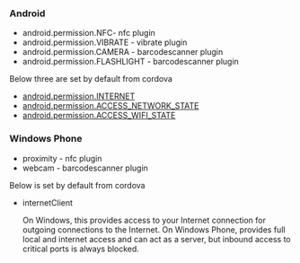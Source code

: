 ### Android

* android.permission.NFC-   nfc plugin
* android.permission.VIBRATE  -   vibrate plugin
* android.permission.CAMERA  -  barcodescanner plugin
* android.permission.FLASHLIGHT - barcodescanner  plugin 

Below three are set by default from cordova
* [android.permission.INTERNET](http://developer.android.com/reference/android/Manifest.permission.html#INTERNET)
* [android.permission.ACCESS_NETWORK_STATE](http://developer.android.com/reference/android/Manifest.permission.html#ACCESS_NETWORK_STATE)
* [android.permission.ACCESS_WIFI_STATE](http://developer.android.com/reference/android/Manifest.permission.html#ACCESS_WIFI_STATE)

### Windows Phone

* proximity - nfc plugin
* webcam - barcodescanner plugin

Below is set by default from cordova
* internetClient

    On Windows, this provides access to your Internet connection for outgoing connections to the Internet. On Windows Phone, provides full local and internet access and can act as a server, but inbound access to critical ports is always blocked.
